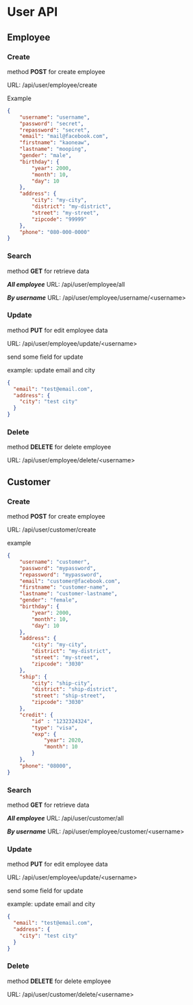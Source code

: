 # User API

## Employee

### Create
method **POST** for create employee

URL: /api/user/employee/create

Example

```json
{
	"username": "username",
	"password": "secret",
	"repassword": "secret",
	"email": "mail@facebook.com",
	"firstname": "kaoneaw",
	"lastname": "mooping",
	"gender": "male",
	"birthday": {
		"year": 2000,
		"month": 10,
		"day": 10
	},
	"address": {
		"city": "my-city",
		"district": "my-district",
		"street": "my-street",
		"zipcode": "99999"
	},
	"phone": "080-000-0000"
}
```

### Search
method **GET** for retrieve data

***All employee*** URL: /api/user/employee/all

***By username*** URL: /api/user/employee/username/&lt;username>


### Update
method **PUT** for edit employee data

URL: /api/user/employee/update/&lt;username>

send some field for update

example: update email and city

```json
{
  "email": "test@email.com",
  "address": {
    "city": "test city"
  }
}
```


### Delete
method **DELETE** for delete employee

URL: /api/user/employee/delete/&lt;username>



## Customer

### Create
method **POST** for create employee

URL: /api/user/customer/create

example

```json
{
	"username": "customer",
	"password": "mypassword",
	"repassword": "mypassword",
	"email": "customer@facebook.com",
	"firstname": "customer-name",
	"lastname": "customer-lastname",
	"gender": "female",
	"birthday": {
		"year": 2000,
		"month": 10,
		"day": 10
	},
	"address": {
		"city": "my-city",
		"district": "my-district",
		"street": "my-street",
		"zipcode": "3030"
	},
	"ship": {
		"city": "ship-city",
		"district": "ship-district",
		"street": "ship-street",
		"zipcode": "3030"
	},
	"credit": {
		"id" : "1232324324",
		"type": "visa",
		"exp": {
			"year": 2020,
			"month": 10
		}
	},
	"phone": "08000",
}
```


### Search
method **GET** for retrieve data

***All employee*** URL: /api/user/customer/all

***By username*** URL: /api/user/employee/customer/&lt;username>


### Update
method **PUT** for edit employee data

URL: /api/user/employee/update/&lt;username>

send some field for update

example: update email and city

```json
{
  "email": "test@email.com",
  "address": {
    "city": "test city"
  }
}
```


### Delete
method **DELETE** for delete employee

URL: /api/user/customer/delete/&lt;username>
